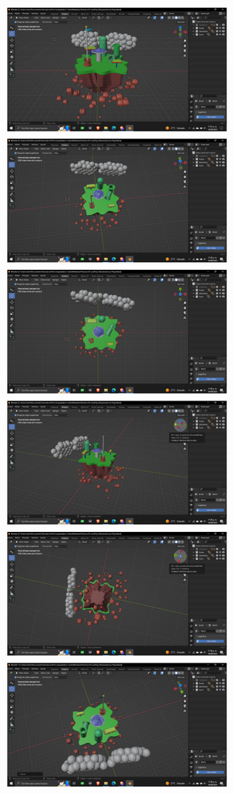 ![Imagen de la piramide 1](https://github.com/Enethel110/SimulacionPorComputadora-CarlosMendoza/blob/main/Practica%2002%20LowPoly%20(Diorama)/img1.png)

![Imagen de la piramide 2](https://github.com/Enethel110/SimulacionPorComputadora-CarlosMendoza/blob/main/Practica%2002%20LowPoly%20(Diorama)/img2.png)

![Imagen de la piramide 3](https://github.com/Enethel110/SimulacionPorComputadora-CarlosMendoza/blob/main/Practica%2002%20LowPoly%20(Diorama)/img3.png)

![Imagen de la piramide 4](https://github.com/Enethel110/SimulacionPorComputadora-CarlosMendoza/blob/main/Practica%2002%20LowPoly%20(Diorama)/img4.png)

![Imagen de la piramide 5](https://github.com/Enethel110/SimulacionPorComputadora-CarlosMendoza/blob/main/Practica%2002%20LowPoly%20(Diorama)/img5.png)

![Imagen de la piramide 6](https://github.com/Enethel110/SimulacionPorComputadora-CarlosMendoza/blob/main/Practica%2002%20LowPoly%20(Diorama)/img6.png)